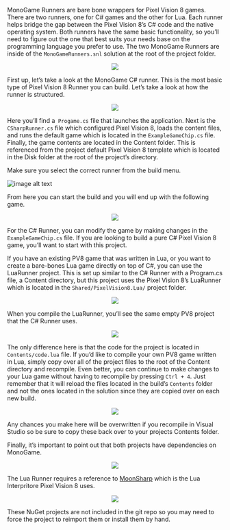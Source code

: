 MonoGame Runners are bare bone wrappers for Pixel Vision 8 games. There are two runners, one for C# games and the other for Lua. Each runner helps bridge the gap between the Pixel Vision 8’s C# code and the native operating system. Both runners have the same basic functionality, so you’ll need to figure out the one that best suits your needs base on the programming language you prefer to use. The two MonoGame Runners are inside of the `MonoGameRunners.snl` solution at the root of the project folder.

<p style="text-align:center"><img src="images/MonoGameRunners_image_0.png" /></p>

First up, let’s take a look at the MonoGame C# runner. This is the most basic type of Pixel Vision 8 Runner you can build. Let’s take a look at how the runner is structured.

<p style="text-align:center"><img src="images/MonoGameRunners_image_1.png" /></p>

Here you’ll find a` Progame.cs` file that launches the application. Next is the `CSharpRunner.cs` file which configured Pixel Vision 8, loads the content files, and runs the default game which is located in the `ExampleGameChip.cs` file. Finally, the game contents are located in the Content folder. This is referenced from the project default Pixel Vision 8 template which is located in the Disk folder at the root of the project’s directory.

Make sure you select the correct runner from the build menu.

![image alt text](images/MonoGameRunners_image_2.png)

From here you can start the build and you will end up with the following game.

<p style="text-align:center"><img src="images/MonoGameRunners_image_3.png" /></p> 

For the C# Runner, you can modify the game by making changes in the `ExampleGameChip.cs` file. If you are looking to build a pure C# Pixel Vision 8 game, you’ll want to start with this project.

If you have an existing PV8 game that was written in Lua, or you want to create a bare-bones Lua game directly on top of C#, you can use the LuaRunner project. This is set up similar to the C# Runner with a Program.cs file, a Content directory, but this project uses the Pixel Vision 8’s LuaRunner which is located in the `Shared/PixelVision8.Lua/` project folder.

<p style="text-align:center"><img src="images/MonoGameRunners_image_4.png" /></p>

When you compile the LuaRunner, you’ll see the same empty PV8 project that the C# Runner uses.

<p style="text-align:center"><img src="images/MonoGameRunners_image_5.png" /></p>

The only difference here is that the code for the project is located in `Contents/code.lua` file. If you’d like to compile your own PV8 game written in Lua, simply copy over all of the project files to the root of the Content directory and recompile. Even better, you can continue to make changes to your Lua game without having to recompile by pressing `Ctrl + 4`. Just remember that it will reload the files located in the build’s `Contents` folder and not the ones located in the solution since they are copied over on each new build.

<p style="text-align:center"><img src="images/MonoGameRunners_image_6.png" /></p>

Any chances you make here will be overwritten if you recompile in Visual Studio so be sure to copy these back over to your projects Contents folder.

Finally, it’s important to point out that both projects have dependencies on MonoGame. 

<p style="text-align:center"><img src="images/MonoGameRunners_image_7.png" /></p>

The Lua Runner requires a reference to [MoonSharp](https://www.nuget.org/packages/MoonSharp) which is the Lua Interpritore Pixel Vision 8 uses.

<p style="text-align:center"><img src="images/MonoGameRunners_image_8.png" /></p>

These NuGet projects are not included in the git repo so you may need to force the project to reimport them or install them by hand.

